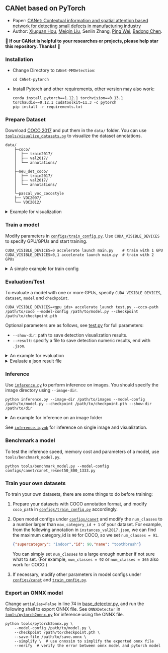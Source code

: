 ## CANet based on PyTorch

- Paper: [CANet: Contextual information and spatial attention based network for detecting small defects in manufacturing industry](https://www.sciencedirect.com/science/article/abs/pii/S0031320323002583)
- Author: [Xiuquan Hou](https://github.com/xiuqhou), [Meiqin Liu](https://scholar.google.com/citations?user=T07OWMkAAAAJ&hl=zh-CN&oi=ao), Senlin Zhang, [Ping Wei](https://scholar.google.com/citations?user=1OQBtdcAAAAJ&hl=zh-CN&oi=ao), [Badong Chen](https://scholar.google.com/citations?user=mq6tPX4AAAAJ&hl=zh-CN&oi=ao).

**💖 If our CANet is helpful to your researches or projects, please help star this repository. Thanks! 🤗**


### Installation

- Change Directory to `CANet-MMDetection`:
  ```shell
  cd CANet-pytorch
  ```
- Install Pytorch and other requirements, other version may also work:
  ```
  conda install pytorch==1.12.1 torchvision==0.13.1 torchaudio==0.12.1 cudatoolkit=11.3 -c pytorch
  pip install -r requirements.txt
  ```


### Prepare Dataset

Download [COCO 2017](https://cocodataset.org/) and put them in the `data/` folder. You can use [`tools/visualize_datasets.py`](tools/visualize_datasets.py) to visualize the dataset annotations.

```shell
data/
    ├─coco/
    │  ├── train2017/
    │  ├── val2017/
    │  └── annotations/
    │
    ├─neu_det_coco/
    │  ├── train2017/
    │  ├── val2017/
    │  └── annotations/
    │
    └─pascal_voc_cocostyle
    ├── VOC2007/
    └── VOC2012/
```

<details>

<summary>Example for visualization</summary>

```shell
python tools/visualize_datasets.py \
    --coco-img data/coco/val2017 \
    --coco-ann data/coco/annotations/instances_val2017.json \
    --show-dir visualize_dataset/
```

</details>

### Train a model

Modify parameters in [`configs/train_config.py`](configs/train_config.py). Use `CUDA_VISIBLE_DEVICES` to specify GPU/GPUs and start training.

```shell
CUDA_VISIBLE_DEVICES=0 accelerate launch main.py    # train with 1 GPU
CUDA_VISIBLE_DEVICES=0,1 accelerate launch main.py  # train with 2 GPUs
```

<details>

<summary>A simple example for train config</summary>

```python
from torch import optim

from datasets.coco import CocoDetection
from transforms import presets
from optimizer import param_dict

# Commonly changed training configurations
num_epochs = 12   # train epochs
batch_size = 2    # total_batch_size = #GPU x batch_size
num_workers = 4   # workers for pytorch DataLoader
pin_memory = True # whether pin_memory for pytorch DataLoader
print_freq = 50   # frequency to print logs
starting_epoch = 0
max_norm = 0.1    # clip gradient norm

output_dir = None  # path to save checkpoints, default for None: checkpoints/{model_name}
find_unused_parameters = False  # useful for debugging distributed training

# define dataset for train
coco_path = "data/coco"                # /PATH/TO/YOUR/COCODIR
train_transform = presets.flip_resize  # see transforms/presets to choose a transform
train_dataset = CocoDetection(
    img_folder=f"{coco_path}/train2017",
    ann_file=f"{coco_path}/annotations/instances_train2017.json",
    transforms=train_transform,
    train=True,
)
test_dataset = CocoDetection(
    img_folder=f"{coco_path}/val2017",
    ann_file=f"{coco_path}/annotations/instances_val2017.json",
    transforms=None,  # the eval_transform is integrated in the model
)

# model config to train
model_path = "configs/canet/canet_resnet50_800_1333.py"

# specify a checkpoint folder to resume, or a pretrained ".pth" to finetune, for example:
# checkpoints/canet_resnet50_800_1333/train/2024-03-22-09_38_50
# checkpoints/canet_resnet50_800_1333/train/2024-03-22-09_38_50/best_ap.pth
resume_from_checkpoint = None

learning_rate = 1e-2  # initial learning rate
optimizer = optim.SGD(lr=learning_rate, weight_decay=1e-4, betas=(0.9, 0.999))
lr_scheduler = optim.lr_scheduler.MultiStepLR(milestones=[10], gamma=0.1)

# This define parameter groups with different learning rate
param_dicts = param_dict.finetune_backbone_and_linear_projection(lr=learning_rate)
```
</details>

### Evaluation/Test

To evaluate a model with one or more GPUs, specify `CUDA_VISIBLE_DEVICES`, `dataset`, `model` and `checkpoint`.

```shell
CUDA_VISIBLE_DEVICES=<gpu_ids> accelerate launch test.py --coco-path /path/to/coco --model-config /path/to/model.py --checkpoint /path/to/checkpoint.pth
```

Optional parameters are as follows, see [test.py](test.py) for full parameters:

- `--show-dir`: path to save detection visualization results.
- `--result`: specify a file to save detection numeric results, end with `.json`.

<details>

<summary>An example for evaluation</summary>

To evaluate `canet_resnet50_800_1333` on `coco` using 8 GPUs, save predictions to `result.json` and visualize results to `visualization/`:

```shell
CUDA_VISIBLE_DEVICES=0,1,2,3,4,5,6,7 accelerate launch test.py
    --coco-path data/coco \
    --model-config configs/canet/canet_resnet50_800_1333.py \
    --checkpoint <path/to/checkpoint> \
    --result result.json \
    --show-dir visualization/
```

</details>

<details>

<summary>Evaluate a json result file</summary>

To evaluate the json result file obtained above, specify the `--result` but not specify `--model`.

```shell
CUDA_VISIBLE_DEVICES=0 accelerate launch test.py --coco-path /path/to/coco --result /path/to/result.json
```

Optional parameters, see [test.py](test.py) for full parameters:

- `--show-dir`: path to save detection visualization results.

</details>

### Inference

Use [`inference.py`](inference.py) to perform inference on images. You should specify the image directory using `--image-dir`.

```shell
python inference.py --image-dir /path/to/images --model-config /path/to/model.py --checkpoint /path/to/checkpoint.pth --show-dir /path/to/dir
```

<details>

<summary>An example for inference on an image folder</summary>

To performa inference for images under `images/` and save visualizations to `visualization/`:

```shell
python inference.py \
    --image-dir images/ \
    --model-config configs/canet/canet_resnet50_800_1333.py \
    --checkpoint checkpoint.pth \
    --show-dir visualization/
```

</details>

See [`inference.ipynb`](inference.ipynb) for inference on single image and visualization.

### Benchmark a model

To test the inference speed, memory cost and parameters of a model, use `tools/benchmark_model.py`.

```shell
python tools/benchmark_model.py --model-config configs/canet/canet_resnet50_800_1333.py
```

### Train your own datasets

To train your own datasets, there are some things to do before training:

1. Prepare your datasets with COCO annotation format, and modify `coco_path` in [`configs/train_config.py`](configs/train_config.py) accordingly.
2. Open model configs under [`configs/canet`](configs/canet) and modify the `num_classes` to a number  larger than `max_category_id + 1` of your dataset. For example, from the following annotation in `instances_val2017.json`, we can find the maximum category_id is `90` for COCO, so we set `num_classes = 91`.

    ```json
    {"supercategory": "indoor","id": 90,"name": "toothbrush"}
    ```
    You can simply set `num_classes` to a large enough number if not sure what to set. (For example, `num_classes = 92` or `num_classes = 365` also work for COCO.)
3. If necessary, modify other parameters in model configs under [`configs/canet`](configs/canet/) and [`train_config.py`](train_config.py).

### Export an ONNX model

Change `antialias=False` in line 74 in [base_detector.py](models/detectors/base_detector.py#L74), and run the following shell to export ONNX file. See `ONNXDetector` in [`tools/pytorch2onnx.py`](tools/pytorch2onnx.py) for inference using the ONNX file.

```shell
python tools/pytorch2onnx.py \
    --model-config /path/to/model.py \
    --checkpoint /path/to/checkpoint.pth \
    --save-file /path/to/save.onnx \
    --simplify \  # use onnxsim to simplify the exported onnx file
    --verify  # verify the error between onnx model and pytorch model
```
